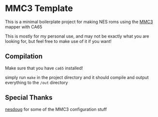 # MMC3 Template

This is a minimal boilerplate project for making NES roms using the
[MMC3](https://wiki.nesdev.com/w/index.php/MMC3) mapper with CA65

This is mostly for my personal use, and may not be exactly what you are looking for,
but feel free to make use of it if you want!

## Compilation

Make sure that you have `ca65` installed!

simply run `make` in the project directory and it should compile and output everything to the `/out` directory

## Special Thanks

[nesdoug](https://github.com/nesdoug) for some of the MMC3 configuration stuff
